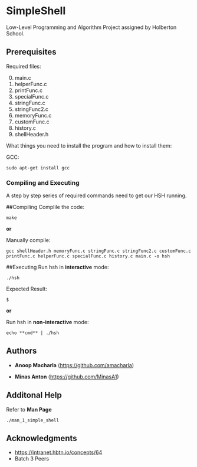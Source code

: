 # SimpleShell
Low-Level Programming and Algorithm Project assigned by  Holberton School.

## Prerequisites
Required files:

0. main.c
1. helperFunc.c
2. printFunc.c
3. specialFunc.c
4. stringFunc.c
5. stringFunc2.c
6. memoryFunc.c
7. customFunc.c
8. history.c
9. shellHeader.h

What things you need to install the program and how to install them:

GCC:
```
sudo apt-get install gcc
```

### Compiling and Executing
A step by step series of required commands need to get our HSH running.
 
##Compiling
Complile the code:
```
make
```
**or**

Manually compile:
```
gcc shellHeader.h memoryFunc.c stringFunc.c stringFunc2.c customFunc.c printFunc.c helperFunc.c specialFunc.c history.c main.c -o hsh
```
##Executing
Run hsh in **interactive** mode:
```
./hsh
```
Expected Result:
```
$
```
**or**

Run hsh in **non-interactive** mode:
```
echo **cmd** | ./hsh
```

## Authors
* **Anoop Macharla** (https://github.com/amacharla)

* **Minas Anton** (https://github.com/MinasA1)

## Additonal Help
Refer to **Man Page**
```
./man_1_simple_shell
```
## Acknowledgments

* https://intranet.hbtn.io/concepts/64
* Batch 3 Peers
